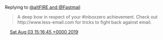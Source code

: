 Replying to [@altFIRE and @Fastmail](https://twitter.com/@altFIRE/status/1156119455623262208)

> A deep bow in respect of your \#inboxzero achievement\. Check out http://www\.less\-email\.com for tricks to fight back against email\.

<img src="../../media/tweet.ico" width="12" /> [Sat Aug 03 15:16:45 +0000 2019](https://twitter.com/DromerDenker/status/1157671653691789312)
